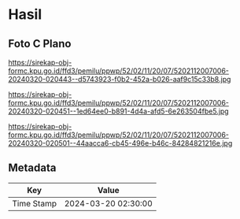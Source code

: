 # Hasil

## Foto C Plano

https://sirekap-obj-formc.kpu.go.id/ffd3/pemilu/ppwp/52/02/11/20/07/5202112007006-20240320-020443--d5743923-f0b2-452a-b026-aaf9c15c33b8.jpg

https://sirekap-obj-formc.kpu.go.id/ffd3/pemilu/ppwp/52/02/11/20/07/5202112007006-20240320-020451--1ed64ee0-b891-4d4a-afd5-6e263504fbe5.jpg

https://sirekap-obj-formc.kpu.go.id/ffd3/pemilu/ppwp/52/02/11/20/07/5202112007006-20240320-020501--44aacca6-cb45-496e-b46c-84284821216e.jpg


## Metadata

| Key        | Value               |
| ---------- | ------------------- |
| Time Stamp | 2024-03-20 02:30:00 |



